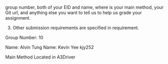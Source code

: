  group number, both of your EID and name, where is your main method, your Git url, and anything else you want to tell us to help us grade your assignment.

3. Other submission requirements are specified in requirement. 

Group Number: 10

Name: Alvin Tung 
Name: Kevin Yee kjy252

Main Method Located in A3Driver 
